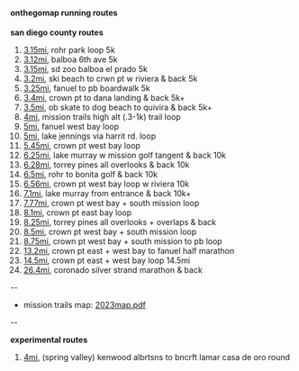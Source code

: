 #### onthegomap running routes

**san diego county routes**

1. [3.15mi](https://onthegomap.com/s/n2d3m1j9), rohr park loop 5k
1. [3.12mi](https://onthegomap.com/s/hblgqj4l), balboa 6th ave 5k
1. [3.15mi](https://onthegomap.com/s/emk0kl80), sd zoo balboa el prado 5k
1. [3.2mi](https://onthegomap.com/s/a0tie88m), ski beach to crwn pt w riviera & back 5k
1. [3.25mi](https://onthegomap.com/s/e4hv5upf), fanuel to pb boardwalk 5k
1. [3.4mi](https://onthegomap.com/s/ht200o4a), crown pt to dana landing & back 5k+
1. [3.5mi](https://onthegomap.com/s/qmndd2gh), ob skate to dog beach to quivira & back 5k+
1. [4mi](https://onthegomap.com/s/r02jqcgh), mission trails high alt (.3-1k) trail loop
1. [5mi](https://onthegomap.com/s/ebm4udnu), fanuel west bay loop
1. [5mi](https://onthegomap.com/s/3mo12a04), lake jennings via harrit rd. loop
1. [5.45mi](https://onthegomap.com/s/vm99vac2), crown pt west bay loop
1. [6.25mi](https://onthegomap.com/s/sjt3b34s), lake murray w mission golf tangent & back 10k
1. [6.28mi](https://onthegomap.com/s/u810n8v7), torrey pines all overlooks & back 10k
1. [6.5mi](https://onthegomap.com/s/gbc30a1n), rohr to bonita golf & back 10k
1. [6.56mi](https://onthegomap.com/s/kbsfeucs), crown pt west bay loop w riviera 10k
1. [7.1mi](https://onthegomap.com/s/b5d981kj), lake murray from entrance & back 10k+
1. [7.77mi](https://onthegomap.com/s/137eu6q5), crown pt west bay + south mission loop
1. [8.1mi](https://onthegomap.com/s/gusijbdo), crown pt east bay loop
1. [8.25mi](https://onthegomap.com/s/u60bh728), torrey pines all overlooks + overlaps & back
1. [8.5mi](https://onthegomap.com/s/qi8l114l), crown pt west bay + south mission loop
1. [8.75mi](https://onthegomap.com/s/c45s51bd), crown pt west bay + south mission to pb loop
1. [13.2mi](https://onthegomap.com/s/gg0s878f), crown pt east + west bay to fanuel half marathon
1. [14.5mi](https://onthegomap.com/s/5d670u5r), crown pt east + west bay loop 14.5mi
1. [26.4mi](https://onthegomap.com/s/8jf06516), coronado silver strand marathon & back

--
-   mission trails map: [2023map.pdf](https://mtrp.org/wp-content/uploads/2023/05/MTRP_Trail_Map_2023-5.pdf)

--

**experimental routes**

1. [4mi](https://onthegomap.com/s/0eo34him), (spring valley) kenwood albrtsns to bncrft lamar casa de oro round


<!--
created: jan 18, 2024 (github.com/ryt)
last updated: 10/7/24
-->